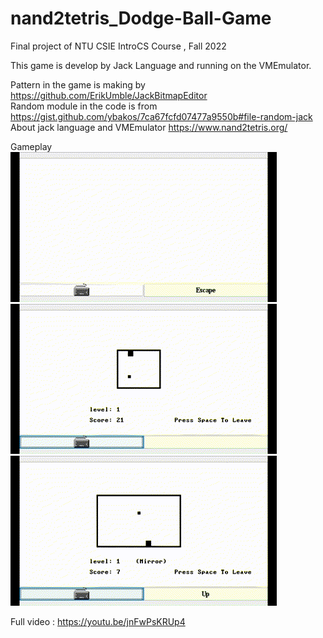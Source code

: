 # nand2tetris_Dodge-Ball-Game

Final project of NTU CSIE IntroCS Course , Fall 2022

This game is develop by Jack Language
and running on the VMEmulator.

Pattern in the game is making by
https://github.com/ErikUmble/JackBitmapEditor
<br>
Random module in the code is from
https://gist.github.com/ybakos/7ca67fcfd07477a9550b#file-random-jack
<br>
About jack language and VMEmulator
https://www.nand2tetris.org/

Gameplay
<br>
![image](https://github.com/Tanimal19/nand2tetris_Dodge-Ball-Game/blob/main/gif3.gif)
![image](https://github.com/Tanimal19/nand2tetris_Dodge-Ball-Game/blob/main/gif2.gif)
![image](https://github.com/Tanimal19/nand2tetris_Dodge-Ball-Game/blob/main/gif1.gif)
<br>

Full video : https://youtu.be/jnFwPsKRUp4
